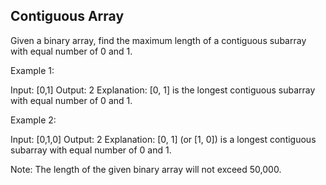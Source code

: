 

Contiguous Array 
---

Given a binary array, find the maximum length of a contiguous subarray with equal number of 0 and 1. 


Example 1:

Input: [0,1]
Output: 2
Explanation: [0, 1] is the longest contiguous subarray with equal number of 0 and 1.



Example 2:

Input: [0,1,0]
Output: 2
Explanation: [0, 1] (or [1, 0]) is a longest contiguous subarray with equal number of 0 and 1.



Note:
The length of the given binary array will not exceed 50,000.


